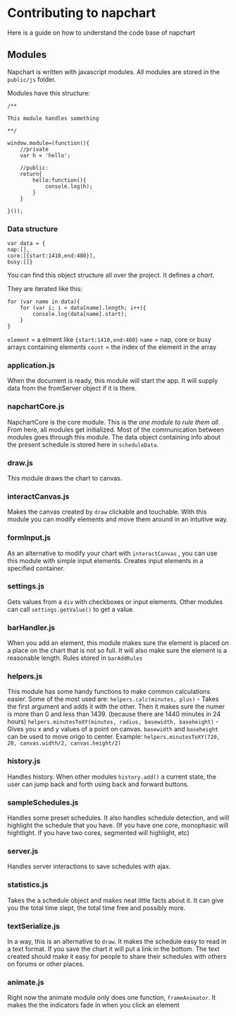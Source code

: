 # Contributing to napchart

Here is a guide on how to understand the code base of napchart

## Modules

Napchart is written with javascript modules. All modules are stored in the `public/js` folder.

Modules have this structure:

```
/**

This module handles something

**/

window.module=(function(){
	//private
	var h = 'hello';

	//public:
	return{
		hello:function(){
			console.log(h);
		}
	}

}());
```

### Data structure
```
var data = {
nap:[],
core:[{start:1410,end:480}],
busy:[]}
```
You can find this object structure all over the project. It defines a *chart*.

They are iterated like this:
```
for (var name in data){
	for (var i; i < data[name].length; i++){
		console.log(data[name].start);
	}
}
```

`element` = a elment like `{start:1410,end:480}`
`name` = nap, core or busy arrays containing elements
`count` = the index of the element in the array

### application.js

When the document is ready, this module will start the app. It will supply data from the fromServer object if it is there.

### napchartCore.js

NapchartCore is the core module. This is the _one module to rule them all_. From here, all modules get initialized. Most of the communication between modules goes through this module.
The data object containing info about the present schedule is stored here in `scheduleData`.

### draw.js

This module draws the chart to canvas.

### interactCanvas.js

Makes the canvas created by `draw` clickable and touchable. With this module you can modify elements and move them around in an intuitive way.

### formInput.js

As an alternative to modify your chart with `interactCanvas` , you can use this module with simple input elements. Creates input elements in a specified container.

### settings.js

Gets values from a `div` with checkboxes or input elements. Other modules can call `settings.getValue()` to get a value.

### barHandler.js

When you add an element, this module makes sure the element is placed on a place on the chart that is not so full. It will also make sure the element is a reasonable length. Rules stored in `barAddRules`

### helpers.js

This module has some handy functions to make common calculations easier.
Some of the most used are:
`helpers.calc(minutes, plus)` - Takes the first argument and adds it with the other. Then it makes sure the numer is more than 0 and less than 1439. (because there are 1440 minutes in 24 hours)
`helpers.minutesToXY(minutes, radius, basewidth, baseheight)` - Gives you x and y values of a point on canvas.  `basewidth` and `baseheight` can be used to move origo to center. Example: `helpers.minutesToXY(720, 20, canvas.width/2, canvas.height/2)`

### history.js

Handles history. When other modules `history.add()` a current state, the user can jump back and forth using back and forward buttons.

### sampleSchedules.js

Handles some preset schedules. It also handles schedule detection, and will highlight the schedule that you have. (If you have one core, monophasic will hightlight. If you have two cores, segmented will highlight, etc)

### server.js

Handles server interactions to save schedules with ajax.

### statistics.js

Takes the a schedule object and makes neat little facts about it. It can give you the total time slept, the total time free and possibly more.

### textSerialize.js

In a way, this is an alternative to `draw`. It makes the schedule easy to read in a text format.
If you save the chart it will put a link in the bottom.
The text created should make it easy for people to share their schedules with others on forums or other places.

### animate.js

Right now the animate module only does one function, `frameAnimator`. It makes the the indicators fade in when you click an element
